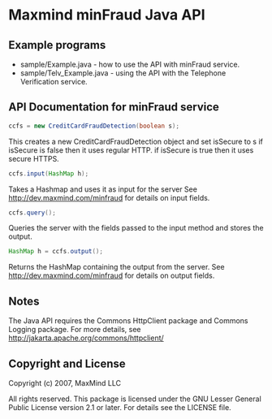 # Maxmind minFraud Java API

## Example programs

* sample/Example.java - how to use the API with minFraud service.
* sample/Telv_Example.java - using the API with the Telephone Verification
  service.

## API Documentation for minFraud service

```java
ccfs = new CreditCardFraudDetection(boolean s);
```

This creates a new CreditCardFraudDetection object and set isSecure to s if
isSecure is false then it uses regular HTTP. if isSecure is true then it uses
secure HTTPS.

```java
ccfs.input(HashMap h);
```

Takes a Hashmap and uses it as input for the server See
http://dev.maxmind.com/minfraud for details on input fields.

```java
ccfs.query();
```

Queries the server with the fields passed to the input method and stores the
output.

```java
HashMap h = ccfs.output();
```

Returns the HashMap containing the output from the server. See
http://dev.maxmind.com/minfraud for details on output fields.

## Notes

The Java API requires the Commons HttpClient package and Commons Logging
package. For more details, see http://jakarta.apache.org/commons/httpclient/

## Copyright and License

Copyright (c) 2007, MaxMind LLC

All rights reserved.  This package is licensed under the GNU Lesser General
Public License version 2.1 or later.  For details see the LICENSE file.
